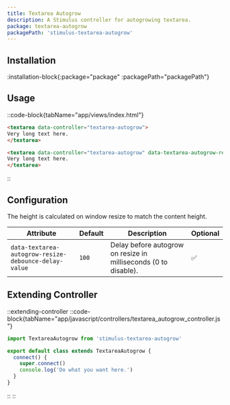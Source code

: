 ```yaml
---
title: Textarea Autogrow
description: A Stimulus controller for autogrowing textarea.
package: textarea-autogrow
packagePath: 'stimulus-textarea-autogrow'
---
```


## Installation

:installation-block{:package="package" :packagePath="packagePath"}

## Usage

::code-block{tabName="app/views/index.html"}

```html
<textarea data-controller="textarea-autogrow">
Very long text here.
</textarea>

<textarea data-controller="textarea-autogrow" data-textarea-autogrow-resize-debounce-delay-value="500">
Very long text here.
</textarea>
```

::

## Configuration

The height is calculated on window resize to match the content height.

| Attribute                                            | Default | Description                                                     | Optional |
| ---------------------------------------------------- | ------- | --------------------------------------------------------------- | -------- |
| `data-textarea-autogrow-resize-debounce-delay-value` | `100`   | Delay before autogrow on resize in milliseconds (0 to disable). | ✅       |

## Extending Controller

::extending-controller
::code-block{tabName="app/javascript/controllers/textarea_autogrow_controller.js"}

```js
import TextareaAutogrow from 'stimulus-textarea-autogrow'

export default class extends TextareaAutogrow {
  connect() {
    super.connect()
    console.log('Do what you want here.')
  }
}
```

::
::
